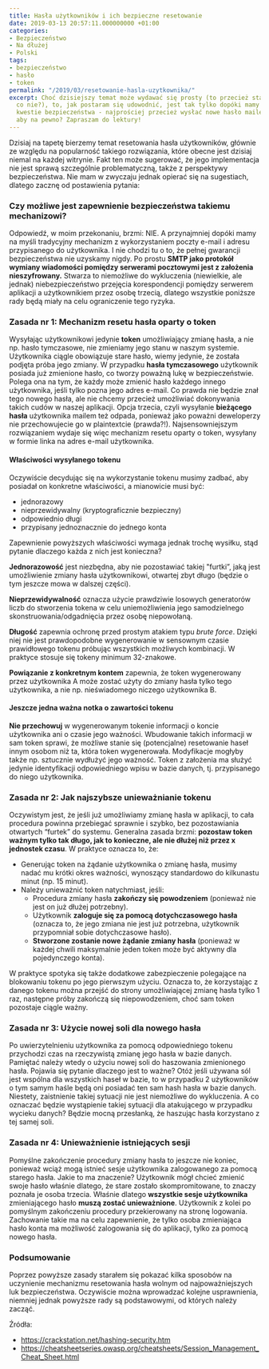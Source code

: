 ```yaml
---
title: Hasła użytkowników i ich bezpieczne resetowanie
date: 2019-03-13 20:57:11.000000000 +01:00
categories:
- Bezpieczeństwo
- Na dłużej
- Polski
tags:
- bezpieczeństwo
- hasło
- token
permalink: "/2019/03/resetowanie-hasla-uzytkownika/"
excerpt: Choć dzisiejszy temat może wydawać się prosty (to przecież standardowa funkcjonalność,
  co nie?), to, jak postaram się udowodnić, jest tak tylko dopóki mamy w poważaniu
  kwestie bezpieczeństwa - najprościej przecież wysłać nowe hasło mailem i już. Czy
  aby na pewno? Zapraszam do lektury!
---
```

<p>Dzisiaj na tapetę bierzemy temat resetowania hasła użytkowników, głównie ze względu na popularność takiego rozwiązania, które obecne jest dzisiaj niemal na każdej witrynie. Fakt ten może sugerować, że jego implementacja nie jest sprawą szczególnie problematyczną, także z perspektywy bezpieczeństwa. Nie mam w zwyczaju jednak opierać się na sugestiach, dlatego zacznę od postawienia pytania:</p>
<h3>Czy możliwe jest zapewnienie bezpieczeństwa takiemu mechanizowi?</h3>
<p>Odpowiedź, w moim przekonaniu, brzmi: NIE. A przynajmniej dopóki mamy na myśli tradycyjny mechanizm z wykorzystaniem poczty e-mail i adresu przypisanego do użytkownika. I nie chodzi tu o to, że pełnej gwarancji bezpieczeństwa nie uzyskamy nigdy. Po prostu <strong>SMTP jako protokół wymiany wiadomości pomiędzy serwerami pocztowymi jest z założenia nieszyfrowany.</strong> Stwarza to niemożliwe do wykluczenia (niewielkie, ale jednak) niebezpieczeństwo przejęcia korespondencji pomiędzy serwerem aplikacji a użytkownikiem przez osobę trzecią, dlatego wszystkie poniższe rady będą miały na celu ograniczenie tego ryzyka.</p>
<h3>Zasada nr 1: Mechanizm resetu hasła oparty o token</h3>
<p>Wysyłając użytkownikowi jedynie <strong>token</strong> umożliwiający zmianę hasła, a nie np. hasło tymczasowe, nie zmieniamy jego stanu w naszym systemie. Użytkownika ciągle obowiązuje stare hasło, wiemy jedynie, że została podjęta próba jego zmiany. W przypadku <strong>hasła tymczasowego</strong> użytkownik posiada już zmienione hasło, co tworzy poważną lukę w bezpieczeństwie. Polega ona na tym, że każdy może zmienić hasło każdego innego użytkownika, jeśli tylko pozna jego adres e-mail. Co prawda nie będzie znał tego nowego hasła, ale nie chcemy przecież umożliwiać dokonywania takich cudów w naszej aplikacji. Opcja trzecia, czyli wysyłanie <strong>bieżącego hasła</strong> użytkownika mailem też odpada, ponieważ jako poważni deweloperzy nie przechowujecie go w plaintextcie (prawda?!). Najsensowniejszym rozwiązaniem wydaje się więc mechanizm resetu oparty o token, wysyłany w formie linka na adres e-mail użytkownika.</p>
<h4>Właściwości wysyłanego tokenu</h4>
<p>Oczywiście decydując się na wykorzystanie tokenu musimy zadbać, aby posiadał on konkretne właściwości, a mianowicie musi być:</p>
<ul>
  <li>jednorazowy</li>
  <li>nieprzewidywalny (kryptograficznie bezpieczny)</li>
  <li>odpowiednio długi</li>
  <li>przypisany jednoznacznie do jednego konta</li>
</ul>
<p>Zapewnienie powyższych właściwości wymaga jednak trochę wysiłku, stąd pytanie dlaczego każda z nich jest konieczna? </p>
<p><strong>Jednorazowość</strong> jest niezbędna, aby nie pozostawiać takiej "furtki”, jaką jest umożliwienie zmiany hasła użytkownikowi, otwartej zbyt długo (będzie o tym jeszcze mowa w dalszej części).</p>
<p><strong>Nieprzewidywalność</strong> oznacza użycie prawdziwie losowych generatorów liczb do stworzenia tokena w celu uniemożliwienia jego samodzielnego skonstruowania/odgadnięcia przez osobę niepowołaną. </p>
<p><strong>Długość</strong> zapewnia ochronę przed prostym atakiem typu <em>brute force</em>. Dzięki niej nie jest prawdopodobne wygenerowanie w sensownym czasie prawidłowego tokenu próbując wszystkich możliwych kombinacji. W praktyce stosuje się tokeny minimum 32-znakowe.</p>
<p><strong>Powiązanie z konkretnym kontem</strong> zapewnia, że token wygenerowany przez użytkownika A może zostać użyty do zmiany hasła tylko tego użytkownika, a nie np. nieświadomego niczego użytkownika B.</p>
<h4>Jeszcze jedna ważna notka o zawartości tokenu</h4>
<p><strong>Nie przechowuj</strong> w wygenerowanym tokenie informacji o koncie użytkownika ani o czasie jego ważności. Wbudowanie takich informacji w sam token sprawi, że możliwe stanie się  (potencjalne) resetowanie haseł innym osobom niż ta, która token wygenerowała. Modyfikacje mogłyby także np. sztucznie wydłużyć jego ważność. Token z założenia ma służyć jedynie identyfikacji odpowiedniego wpisu w bazie danych, tj. przypisanego do niego użytkownika.</p>
<h3>Zasada nr 2: Jak najszybsze unieważnianie tokenu</h3>
<p>Oczywistym jest, że jeśli już umożliwiamy zmianę hasła w aplikacji, to cała procedura powinna przebiegać sprawnie i szybko, bez pozostawiania otwartych “furtek” do systemu. Generalna zasada brzmi: <strong>pozostaw token ważnym tylko tak długo, jak to konieczne, ale nie dłużej niż przez x jednostek czasu</strong>. W praktyce oznacza to, że:</p>
<ul>
  <li>Generując token na żądanie użytkownika o zmianę hasła, musimy nadać&nbsp;mu krótki okres ważności, wynoszący standardowo do kilkunastu minut (np. 15 minut).</li>
  <li>Należy unieważnić token natychmiast, jeśli:
    <ul>
      <li>Procedura zmiany hasła <strong>zakończy się powodzeniem</strong> (ponieważ nie jest on już dłużej potrzebny).</li>
      <li>Użytkownik <strong>zaloguje się za pomocą dotychczasowego hasła</strong> (oznacza to, że jego zmiana nie jest już potrzebna, użytkownik przypomniał sobie dotychczasowe hasło).</li>
      <li><strong>Stworzone zostanie nowe żądanie zmiany hasła</strong> (ponieważ w każdej chwili maksymalnie jeden token może być aktywny dla pojedynczego konta).</li>
    </ul>
  </li>
</ul>
<p>W praktyce spotyka się także dodatkowe zabezpieczenie polegające na blokowaniu tokenu po jego pierwszym użyciu. Oznacza to, że korzystając z danego tokenu można przejść do strony umożliwiającej zmianę hasła tylko 1 raz, następne próby zakończą się niepowodzeniem, choć&nbsp;sam token pozostaje ciągle ważny.</p>
<h3>Zasada nr 3: Użycie nowej soli dla nowego hasła</h3>
<p>Po uwierzytelnieniu użytkownika za pomocą odpowiedniego tokenu przychodzi czas na rzeczywistą zmianę jego hasła w bazie danych. Pamiętać należy wtedy o użyciu nowej soli do haszowania zmienionego hasła. Pojawia się pytanie dlaczego jest to ważne? Otóż jeśli używana sól jest wspólna dla wszystkich haseł w bazie, to w przypadku 2 użytkowników o tym samym haśle będą oni posiadać ten sam hash hasła w bazie danych. Niestety, zaistnienie takiej sytuacji nie jest niemożliwe do wykluczenia. A co oznaczać będzie wystąpienie takiej sytuacji dla atakującego w przypadku wycieku danych? Będzie mocną przesłanką, że haszując hasła korzystano z tej samej soli.</p>
<h3>Zasada nr 4: Unieważnienie istniejących sesji</h3>
<p>Pomyślne zakończenie procedury zmiany hasła to jeszcze nie koniec, ponieważ wciąż mogą istnieć sesje użytkownika zalogowanego za pomocą starego hasła. Jakie to ma znaczenie? Użytkownik mógł chcieć zmienić swoje hasło właśnie dlatego, że stare zostało skompromitowane, to znaczy poznała je osoba trzecia. Właśnie dlatego <strong>wszystkie sesje użytkownika</strong> zmieniającego hasło <strong>muszą zostać unieważnione</strong>. Użytkownik z kolei po pomyślnym zakończeniu procedury przekierowany na stronę logowania. Zachowanie takie ma na celu zapewnienie, że tylko osoba zmieniająca hasło konta ma możliwość&nbsp;zalogowania się do aplikacji, tylko za pomocą nowego hasła.</p>
<h3>Podsumowanie</h3>
<p>Poprzez powyższe zasady starałem się pokazać kilka sposobów na uczynienie mechanizmu resetowania hasła wolnym od najpoważniejszych luk bezpieczeństwa. Oczywiście można wprowadzać kolejne usprawnienia, niemniej jednak powyższe rady są podstawowymi, od których należy zacząć.</p>
<p>Źródła:</p>
<ul>
  <li>
    <a
      href="https://crackstation.net/hashing-security.htm"
      target="_blank">
      https://crackstation.net/hashing-security.htm
    </a>
  </li>
  <li>
    <a
      href="https://cheatsheetseries.owasp.org/cheatsheets/Session_Management_Cheat_Sheet.html"
      target="_blank">
      https://cheatsheetseries.owasp.org/cheatsheets/Session_Management_Cheat_Sheet.html
    </a>
  </li>
</ul>
